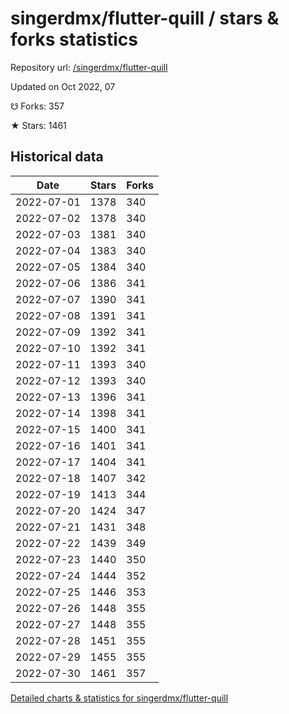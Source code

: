 # singerdmx/flutter-quill / stars & forks statistics

Repository url: [/singerdmx/flutter-quill](https://github.com/singerdmx/flutter-quill)

Updated on Oct 2022, 07

☋ Forks: 357

★ Stars: 1461

## Historical data
| Date | Stars | Forks |
|------|-------|-------|
| 2022-07-01 | 1378 | 340 | 
| 2022-07-02 | 1378 | 340 | 
| 2022-07-03 | 1381 | 340 | 
| 2022-07-04 | 1383 | 340 | 
| 2022-07-05 | 1384 | 340 | 
| 2022-07-06 | 1386 | 341 | 
| 2022-07-07 | 1390 | 341 | 
| 2022-07-08 | 1391 | 341 | 
| 2022-07-09 | 1392 | 341 | 
| 2022-07-10 | 1392 | 341 | 
| 2022-07-11 | 1393 | 340 | 
| 2022-07-12 | 1393 | 340 | 
| 2022-07-13 | 1396 | 341 | 
| 2022-07-14 | 1398 | 341 | 
| 2022-07-15 | 1400 | 341 | 
| 2022-07-16 | 1401 | 341 | 
| 2022-07-17 | 1404 | 341 | 
| 2022-07-18 | 1407 | 342 | 
| 2022-07-19 | 1413 | 344 | 
| 2022-07-20 | 1424 | 347 | 
| 2022-07-21 | 1431 | 348 | 
| 2022-07-22 | 1439 | 349 | 
| 2022-07-23 | 1440 | 350 | 
| 2022-07-24 | 1444 | 352 | 
| 2022-07-25 | 1446 | 353 | 
| 2022-07-26 | 1448 | 355 | 
| 2022-07-27 | 1448 | 355 | 
| 2022-07-28 | 1451 | 355 | 
| 2022-07-29 | 1455 | 355 | 
| 2022-07-30 | 1461 | 357 | 


[Detailed charts & statistics for singerdmx/flutter-quill](https://reviewgithub.com/rep/singerdmx/flutter-quill)
